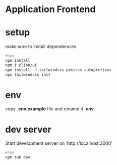 # Application Frontend 

# setup
make sure to install dependencies 

```bash
#npm
npm install
npm i @lion/ui
npm install -D tailwindcss postcss autoprefixer
npx tailwindcss init

```
# env 
copy **.env.example** file and rename it **.env**

# dev server 

Start development server on 'http://localhost:3000'
```bash 
#npm 
npm run dev
```
